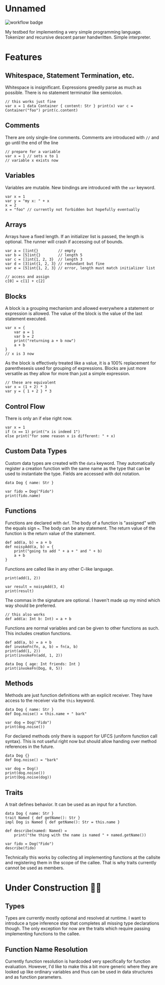 # Unnamed

![workflow badge](https://github.com/musiKk/new-lang/actions/workflows/maven.yml/badge.svg)

My testbed for implementing a very simple programming language. Tokenizer and recursive descent parser handwritten. Simple interpreter.

# Features

## Whitespace, Statement Termination, etc.

Whitespace is insignificant. Expressions greedily parse as much as possible. There is no statement terminator like semicolon.

```
// this works just fine
var x = 1 data Container { content: Str } print(x) var c = Container("foo") print(c.content)
```

## Comments

There are only single-line comments. Comments are introduced with `//` and go until the end of the line

```
// prepare for a variable
var x = 1 // sets x to 1
// variable x exists now
```

## Variables

Variables are mutable. New bindings are introduced with the `var` keyword.

```
var x = 1
var y = "my x: " + x
x = 2
x = "foo" // currently not forbidden but hopefully eventually
```

## Arrays

Arrays have a fixed length. If an initializer list is passed, the length is optional. The runner will crash if accessing out of bounds.

```
var a = []int{}         // empty
var b = [5]int{}        // length 5
var c = []int{1, 2, 3}  // length 3
var d = [3]int{1, 2, 3} // redundant but fine
var e = [5]int{1, 2, 3} // error, length must match initializer list

// access and assign
c[0] = c[1] + c[2]
```

## Blocks

A block is a grouping mechanism and allowed everywhere a statement or expression is allowed. The value of the block is the value of the last statement executed.

```
var x = {
    var a = 1
    var b = 2
    print("returning a + b now")
    a + b
}
// x is 3 now
```

As the block is effectively treated like a value, it is a 100% replacement for parenthesesis used for grouping of expressions. Blocks are just more versatile as they allow for more than just a simple expression.

```
// these are equivalent
var x = (1 + 2) * 3
var y = { 1 + 2 } * 3
```

## Control Flow

There is only an if else right now.

```
var x = 1
if (x == 1) print("x is indeed 1")
else print("for some reason x is different: " + x)
```

## Custom Data Types

Custom data types are created with the `data` keyword. They automatically register a creation function with the same name as the type that can be used to instantiate the type. Fields are accessed with dot notation.

```
data Dog { name: Str }

var fido = Dog("Fido")
print(fido.name)
```

## Functions

Functions are declared with `def`. The body of a function is "assigned" with the equals sign `=`. The body can be any statement. The return value of the function is the return value of the statement.

```
def add(a, b) = a + b
def noisyAdd(a, b) = {
    print("going to add " + a + " and " + b)
    a + b
}
```

Functions are called like in any other C-like language.

```
print(add(1, 2))

var result = noisyAdd(3, 4)
print(result)
```

The commas in the signature are optional. I haven't made up my mind which way should be preferred.

```
// this also works
def add(a: Int b: Int) = a + b
```

Functions are normal variables and can be given to other functions as such. This includes creation functions.

```
def add(a, b) = a + b
def invokeFn(fn, a, b) = fn(a, b)
print(add(1, 2))
print(invokeFn(add, 1, 2))

data Dog { age: Int friends: Int }
print(invokeFn(Dog, 8, 5))
```

## Methods

Methods are just function definitions with an explicit receiver. They have access to the receiver via the `this` keyword.

```
data Dog { name: Str }
def Dog.noise() = this.name + " bark"

var dog = Dog("Fido")
print(dog.noise())
```

For declared methods only there is support for UFCS (uniform function call syntax). This is not useful right now but should allow handing over method references in the future.

```
data Dog {}
def Dog.noise() = "bark"

var dog = Dog()
print(dog.noise())
print(Dog.noise(dog))
```

## Traits

A trait defines behavior. It can be used as an input for a function.

```
data Dog { name: Str }
trait Named { def getName(): Str }
impl Dog is Named { def getName(): Str = this.name }

def describe(named: Named) =
    print("the thing with the name is named " + named.getName())

var fido = Dog("Fido")
describe(fido)
```

Technically this works by collecting all implementing functions at the callsite and registering them in the scope of the callee. That is why traits currently cannot be used as members.

# Under Construction 👷‍♂️

## Types

Types are currently mostly optional and resolved at runtime. I want to introduce a type inference step that completes all missing type declarations though. The only exception for now are the traits which require passing implementing functions to the callee.

## Function Name Resolution

Currently function resolution is hardcoded very specifically for function evaluation. However, I'd like to make this a bit more generic where they are looked up like ordinary variables and thus can be used in data structures and as function parameters.
